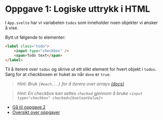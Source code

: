 # Oppgave 1: Logiske uttrykk i HTML
I `App.svelte` har vi variabelen `todos` som inneholder noen objekter vi ønsker å vise.

Bytt ut følgende to elementer:
``` html
<label class="todo">
	<input type="checkbox" />
	<span>Todo text</span>
</label>
```

Til å iterere over `todos` og skrive ut ett slikt element for hvert objekt i `todos`. Sørg for at checkboxen er huket av når `done` er `true`.

> *Hint: Bruk `{#each...}` for å iterere over arrays [(docs)](https://svelte.dev/docs#each)*

> *Hint: En checkbox kan settes `checked` gjennom å bruke `<input type="checkbox" checked={booleanValue}>`*

* [Gå til oppgave 2](Oppgave2.md)
* [Oversikt over oppgaver](README.md)
